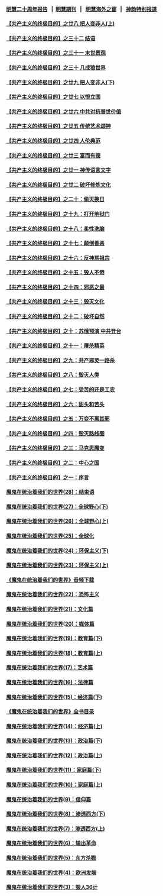 #### [明慧二十周年报告](https://github.com/gfw-breaker/mh-reports/blob/master/README.md?t=07191001) &nbsp;&nbsp;|&nbsp;&nbsp;[明慧期刊](https://github.com/gfw-breaker/mh-qikan) &nbsp;&nbsp;|&nbsp;&nbsp; [明慧海外之窗](https://github.com/gfw-breaker/mh-news/blob/master/README.md?t=07191001) &nbsp;&nbsp;|&nbsp;&nbsp; [神韵特别报道](https://github.com/gfw-breaker/mh-news/blob/master/shenyun.md?t=07191001) 

#### [【共产主义的终极目的】之廿八 把人变非人(上)](../pages/nsc422/n11340492.md?t=07191001) 

#### [【共产主义的终极目的】之三十二 结语](../pages/nsc422/n11360535.md?t=07191001) 

#### [【共产主义的终极目的】之三十一 末世景观](../pages/nsc422/n11351129.md?t=07191001) 

#### [【共产主义的终极目的】之三十 几成狼世界](../pages/nsc422/n11348280.md?t=07191001) 

#### [【共产主义的终极目的】之廿九 把人变非人(下)](../pages/nsc422/n11344140.md?t=07191001) 

#### [【共产主义的终极目的】之廿七 以恨立国](../pages/nsc422/n11336944.md?t=07191001) 

#### [【共产主义的终极目的】之廿六 中共对抗普世价值](../pages/nsc422/n11324785.md?t=07191001) 

#### [【共产主义的终极目的】之廿五 传统艺术颂神](../pages/nsc422/n11296396.md?t=07191001) 

#### [【共产主义的终极目的】之廿四 人伦典范](../pages/nsc422/n11296397.md?t=07191001) 

#### [【共产主义的终极目的】之廿三 富而有德](../pages/nsc422/n11283598.md?t=07191001) 

#### [【共产主义的终极目的】之廿一 神传语言文字](../pages/nsc422/n11263265.md?t=07191001) 

#### [【共产主义的终极目的】之廿二 破坏修炼文化](../pages/nsc422/n11245728.md?t=07191001) 

#### [【共产主义的终极目的】之二十：偷天换日](../pages/nsc422/n11238846.md?t=07191001) 

#### [【共产主义的终极目的】之十九：打开地狱门](../pages/nsc422/n11206376.md?t=07191001) 

#### [【共产主义的终极目的】之十八：柔性洗脑](../pages/nsc422/n11199994.md?t=07191001) 

#### [【共产主义的终极目的】之十七：颠倒善恶](../pages/nsc422/n11179782.md?t=07191001) 

#### [【共产主义的终极目的】之十六：反神骂祖宗](../pages/nsc422/n11166798.md?t=07191001) 

#### [【共产主义的终极目的】之十五：毁人不倦](../pages/nsc422/n11166792.md?t=07191001) 

#### [【共产主义的终极目的】之十四：邪恶之最](../pages/nsc422/n11150249.md?t=07191001) 

#### [【共产主义的终极目的】之十三：毁灭文化](../pages/nsc422/n11135227.md?t=07191001) 

#### [【共产主义的终极目的】之十二：破坏自然](../pages/nsc422/n11135214.md?t=07191001) 

#### [【共产主义的终极目的】之十：苏俄预演 中共登台](../pages/nsc422/n11118424.md?t=07191001) 

#### [【共产主义的终极目的】之十一：屠杀精英](../pages/nsc422/n11118442.md?t=07191001) 

#### [【共产主义的终极目的】之九：共产邪灵一路杀](../pages/nsc422/n11114139.md?t=07191001) 

#### [【共产主义的终极目的】之八：毁灭人类](../pages/nsc422/n11108503.md?t=07191001) 

#### [【共产主义的终极目的】之七：受苦的还是工农](../pages/nsc422/n11101809.md?t=07191001) 

#### [【共产主义的终极目的】之六：甜头和苦头](../pages/nsc422/n11096971.md?t=07191001) 

#### [【共产主义的终极目的】之五：万变不离其邪](../pages/nsc422/n11091285.md?t=07191001) 

#### [【共产主义的终极目的】之四：毁灭路线图](../pages/nsc422/n11086284.md?t=07191001) 

#### [【共产主义的终极目的】之三：马克思魔变](../pages/nsc422/n11061941.md?t=07191001) 

#### [【共产主义的终极目的】之二：中心之国](../pages/nsc422/n11047728.md?t=07191001) 

#### [【共产主义的终极目的】之一：序言](../pages/nsc422/n11086077.md?t=07191001) 

#### [魔鬼在统治着我们的世界(28)：结束语](../pages/nsc422/n10936246.md?t=07191001) 

#### [魔鬼在统治着我们的世界(27)：全球野心(下)](../pages/nsc422/n10928319.md?t=07191001) 

#### [魔鬼在统治着我们的世界(26)：全球野心(上)](../pages/nsc422/n10900318.md?t=07191001) 

#### [魔鬼在统治着我们的世界(25)：全球化](../pages/nsc422/n10788205.md?t=07191001) 

#### [魔鬼在统治着我们的世界(24)：环保主义(下)](../pages/nsc422/n10695307.md?t=07191001) 

#### [魔鬼在统治着我们的世界(23)：环保主义(上)](../pages/nsc422/n10688613.md?t=07191001) 

#### [《魔鬼在统治着我们的世界》音频下载](../pages/nsc422/n10635553.md?t=07191001) 

#### [魔鬼在统治着我们的世界(22)：恐怖主义](../pages/nsc422/n10614727.md?t=07191001) 

#### [魔鬼在统治着我们的世界(21)：文化篇](../pages/nsc422/n10597706.md?t=07191001) 

#### [魔鬼在统治着我们的世界(20)：媒体篇](../pages/nsc422/n10586579.md?t=07191001) 

#### [魔鬼在统治着我们的世界(19)：教育篇(下)](../pages/nsc422/n10564808.md?t=07191001) 

#### [魔鬼在统治着我们的世界(18)：教育篇(上)](../pages/nsc422/n10526970.md?t=07191001) 

#### [魔鬼在统治着我们的世界(17)：艺术篇](../pages/nsc422/n10499093.md?t=07191001) 

#### [魔鬼在统治着我们的世界(16)：法律篇](../pages/nsc422/n10485969.md?t=07191001) 

#### [魔鬼在统治着我们的世界(15)：经济篇(下)](../pages/nsc422/n10469975.md?t=07191001) 

#### [《魔鬼在统治着我们的世界》全书目录](../pages/nsc422/n10464261.md?t=07191001) 

#### [魔鬼在统治着我们的世界(14)：经济篇(上)](../pages/nsc422/n10457370.md?t=07191001) 

#### [魔鬼在统治着我们的世界(13)：政治篇(下)](../pages/nsc422/n10448270.md?t=07191001) 

#### [魔鬼在统治着我们的世界(12)：政治篇(上)](../pages/nsc422/n10444576.md?t=07191001) 

#### [魔鬼在统治着我们的世界(11)：家庭篇(下)](../pages/nsc422/n10440961.md?t=07191001) 

#### [魔鬼在统治着我们的世界(10)：家庭篇(上)](../pages/nsc422/n10435448.md?t=07191001) 

#### [魔鬼在统治着我们的世界(9)：信仰篇](../pages/nsc422/n10432159.md?t=07191001) 

#### [魔鬼在统治着我们的世界(8)：渗透西方(下)](../pages/nsc422/n10429603.md?t=07191001) 

#### [魔鬼在统治着我们的世界(7)：渗透西方(上)](../pages/nsc422/n10426013.md?t=07191001) 

#### [魔鬼在统治着我们的世界(6)：输出革命](../pages/nsc422/n10421536.md?t=07191001) 

#### [魔鬼在统治着我们的世界(5)：东方杀戮](../pages/nsc422/n10417707.md?t=07191001) 

#### [魔鬼在统治着我们的世界(4)：欧洲发端](../pages/nsc422/n10414890.md?t=07191001) 

#### [魔鬼在统治着我们的世界(3)：毁人36计](../pages/nsc422/n10411583.md?t=07191001) 

